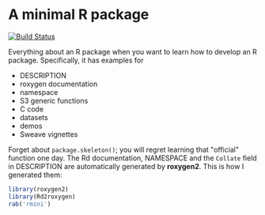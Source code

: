 # A minimal R package

[![Build Status](https://travis-ci.org/yihui/rmini.svg)](https://travis-ci.org/yihui/rmini)

Everything about an R package when you want to learn how to develop an R package. Specifically, it has examples for

- DESCRIPTION
- roxygen documentation
- namespace
- S3 generic functions
- C code
- datasets
- demos
- Sweave vignettes

Forget about `package.skeleton()`; you will regret learning that "official" function one day. The Rd documentation, NAMESPACE and the `Collate` field in DESCRIPTION are automatically generated by **roxygen2**. This is how I generated them:

```r
library(roxygen2)
library(Rd2roxygen)
rab('rmini')
```
